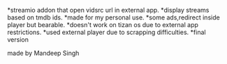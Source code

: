   *streamio addon that open vidsrc url in external app.
  *display streams based on tmdb ids.
  *made for my personal use.
  *some ads,redirect inside player but bearable.
  *doesn't work on tizan os due to external app restrictions.
  *used external player due to scrapping difficulties. 
  *final version



made by Mandeep Singh 
